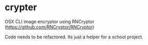 crypter
=======

OSX CLI image encryptor using RNCryptor (https://github.com/RNCryptor/RNCryptor)

Code needs to be refactored. Its just a helper for a school project.
